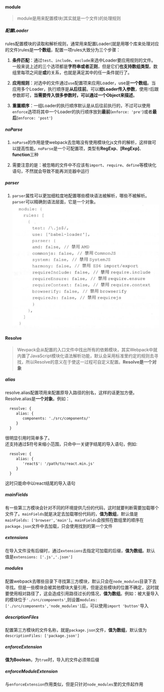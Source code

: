 #### module

> module是用来配置模块(其实就是一个文件)的处理规则

##### 配置Loader

rules配置模块的读取和解析规则，通常用来配置Loader(就是用哪个库来处理对应的文件)rules是**一个数组**，配置一项rules大致分为三个步骤：

   1. **条件匹配**：通过`test`、`include`、`exclude`来选中Loader要应用规则的文件。一般来说上述的三个选项都是**字符串或者正则**，但是它们**也支持数组类型**。数组里每项之间是**或**的关系，也就是满足其中的任一条件就行了。

   2. **应用规则**：对选中的文件通过`use`配置项来应用Loader，use是**一个数组**。当应用多个Loader，执行顺序是**从后往前**。可以**给Loader传入参数**，使用`?`后跟参数即可，**当需要传入很多参数时，可以通过一个Object来描述**。

   3. **重置顺序**：一组Loader的执行顺序默认是从后往前执行的，不过可以使用`enforce`选项将其中一个Loader的执行顺序放到**最前**(`enforce: 'pre'`)或者**最后**(`enforce: 'post'`)


##### noParse

1. `noParse`的作用是使webpack去忽略没有使用模块化js文件的解析，这样做可以提高性能。`noParse`是一个可配置项，类型有**RegExp**、**[RegExp]**、**function**三种

2. 需要注意的是：被忽略的文件中不应该有`import`、`require`、`define`等模块化语句，不然就会导致不能再浏览器中运行

##### parser

1. `parser`属性可以更加细粒度地配置哪些模块语法被解析，哪些不被解析。`parser`可以精确到语法层面，它是一个对象。![parser](./images/parser.jpg)

#### Resolve

> Wevpack会从配置的入口文件中找出所有的依赖模块，其实Webpack中就内置了JavaScript模块化语法解析功能，默认会采用标准里约定的规则去寻找，所以Resolve的意义在于使这一过程可自定义配置。**Resolve是一个对象**

##### alias

resolve.alias配置项用来配置原导入路径的别名，这样的话更加方便。Resolve.alias是**一个对象**。例如：  

      resolve: {
         alias: {
            components: './src/components/'
         }
      }
很明显引用时简单多了。   
还支持通过\$符号来缩小范围，只命中一关键字结尾的导入语句，例如:   

      resolve: {
         alias: {
            'react$': '/path/to/react.min.js'
         }
      }
这时只能命中以react结尾的导入语句

##### mainFields

有一些第三方模块会针对不同的环境提供几份的代码，这时就要判断需要加载哪个文件了。`mainFields`就是决定去加载哪份代码的，**值为数组**，默认值是`mainFields: ['browser','main']`。`mainFields`会按照在数组里的顺序在`package.json`文件中去加载，只会使用找到的第一个文件

##### extensions

在导入文件没有后缀时，通过`extensions`去指定可加载的后缀，**值为数组**。默认值是`extensions: ['.js','.json']`

##### modules

配置webpack去哪些目录下寻找第三方模块，默认只会在`node_modules`目录下去寻找。但是一些模块会被其他模块大量引用，但是这些模块的位置不确定，这时就要使用相对路径了，这会造成引用路径过长的情况，**值为数组**。例如：被大量导入的模块位于`'./src/components'`,则设置`modules: ['./src/components','node_modules']`后，可以使用`import 'button'`导入

##### descriptionFiles

配置第三方模块的文件名称，就是`package.json`文件，**值为数组**，默认值为`descriptionFiles: ['package.json']`

##### enforceExtension

**值为Boolean**，为`true`时，导入的文件必须带后缀

##### enforceModuleExtension

与`enforceExtension`作用类似，但是只针对`node_modules`里的文件起作用